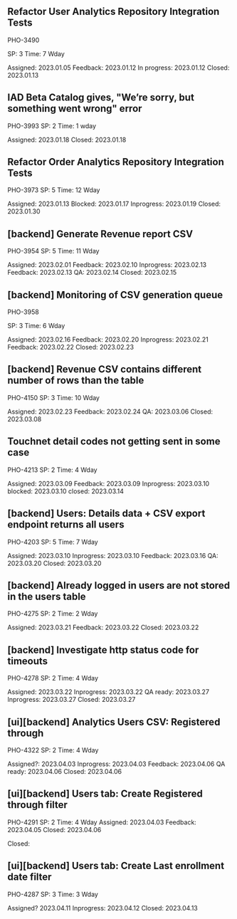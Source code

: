 ## Refactor User Analytics Repository Integration Tests

PHO-3490

SP: 3
Time: 7 Wday 

Assigned: 2023.01.05
Feedback: 2023.01.12
In progress: 2023.01.12
Closed: 2023.01.13




## IAD Beta Catalog gives, "We’re sorry, but something went wrong" error


PHO-3993
SP: 2
Time: 1 wday

Assigned: 2023.01.18
Closed:  2023.01.18


## Refactor Order Analytics Repository Integration Tests


PHO-3973
SP: 5
Time: 12 Wday

Assigned: 2023.01.13
Blocked: 2023.01.17
Inprogress: 2023.01.19
Closed: 2023.01.30

## [backend] Generate Revenue report CSV


PHO-3954
SP: 5
Time: 11 Wday

Assigned: 2023.02.01
Feedback: 2023.02.10
Inprogress: 2023.02.13
Feedback: 2023.02.13
QA: 2023.02.14
Closed: 2023.02.15

## [backend] Monitoring of CSV generation queue

PHO-3958

SP: 3
Time: 6 Wday

Assigned: 2023.02.16
Feedback: 2023.02.20
Inprogress: 2023.02.21
Feedback: 2023.02.22
Closed: 2023.02.23

## [backend] Revenue CSV contains different number of rows than the table

PHO-4150
SP: 3
Time: 10 Wday

Assigned: 2023.02.23
Feedback: 2023.02.24
QA: 2023.03.06
Closed: 2023.03.08

## Touchnet detail codes not getting sent in some case

PHO-4213
SP: 2
Time: 4 Wday

Assigned: 2023.03.09
Feedback: 2023.03.09
Inprogress: 2023.03.10
blocked: 2023.03.10
closed: 2023.03.14

## [backend] Users: Details data + CSV export endpoint returns all users

PHO-4203
SP: 5
Time: 7 Wday

Assigned: 2023.03.10
Inprogress: 2023.03.10
Feedback: 2023.03.16
QA: 2023.03.20
Closed: 2023.03.20

## [backend] Already logged in users are not stored in the users table

PHO-4275
SP: 2
Time: 2 Wday

Assigned: 2023.03.21
Feedback: 2023.03.22
Closed: 2023.03.22

## [backend] Investigate http status code for timeouts

PHO-4278
SP: 2
Time: 4 Wday

Assigned: 2023.03.22
Inprogress: 2023.03.22
QA ready: 2023.03.27
Inprogress: 2023.03.27
Closed: 2023.03.27

## [ui][backend] Analytics Users CSV: Registered through

PHO-4322
SP: 2
Time: 4 Wday

Assigned?: 2023.04.03
Inprogress: 2023.04.03
Feedback: 2023.04.06
QA ready: 2023.04.06
Closed: 2023.04.06

## [ui][backend] Users tab: Create Registered through filter

PHO-4291
SP: 2
Time: 4 Wday
Assigned: 2023.04.03
Feedback: 2023.04.05
Closed: 2023.04.06

Closed: 


## [ui][backend] Users tab: Create Last enrollment date filter

PHO-4287
SP:  3
Time: 3 Wday

Assigned? 2023.04.11
Inprogress: 2023.04.12
Closed: 2023.04.13